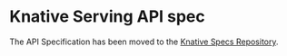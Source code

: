 # Knative Serving API spec

The API Specification has been moved to the
[Knative Specs Repository](https://github.com/knative/specs/tree/main/specs/serving).
